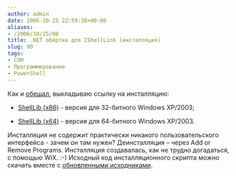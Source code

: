 ```yaml
---
author: admin
date: 2006-10-25 22:59:38+00:00
aliases:
- /2006/10/25/90
title: .NET обертка для IShellLink (инсталляция)
slug: 90
tags:
- COM
- Программирование
- PowerShell
---
```


Как и [обещал](http://blog.not-a-kernel-guy.com/2006/10/22/87), выкладываю ссылку на инсталляцию:

  * [ShellLib (x86)](/2006/10/ShellLib_x86.msi) - версия для 32-битного Windows XP/2003;

  * [ShellLib (x64)](/2006/10/ShellLib_x64.msi) - версия для 64-битного Windows XP/2003. 

Инсталляция не содержит практически никакого пользовательского интерфейса - зачем он там нужен? Деинсталляция – через Add or Remove Programs. Инсталляция создавалась, как не трудно догадаться, с помощью WiX. :-) Исходный код инсталляционного скрипта можно скачать вместе с [обновленными исходниками](/2006/10/ShellLib_src.zip).
